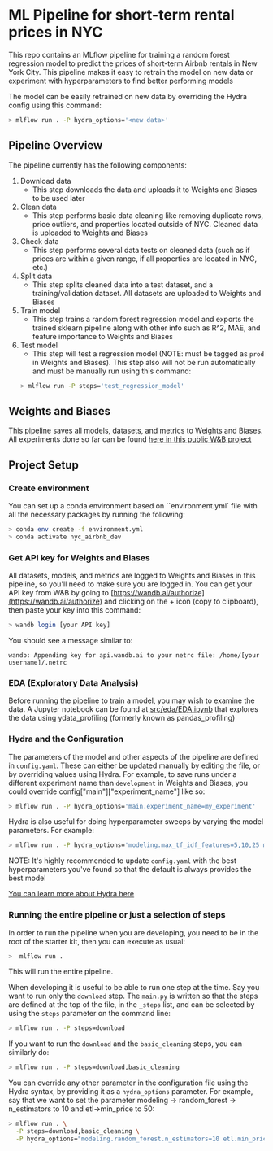 # ML Pipeline for short-term rental prices in NYC
This repo contains an MLflow pipeline for training a random forest regression model to predict the
prices of short-term Airbnb rentals in New York City. This pipeline makes it easy to retrain
the model on new data or experiment with hyperparameters to find better performing models

The model can be easily retrained on new data by overriding the Hydra config using this command:
```bash
> mlflow run . -P hydra_options='<new data>'
```

## Pipeline Overview
The pipeline currently has the following components:
1. Download data
    * This step downloads the data and uploads it to Weights and Biases to be used later
2. Clean data
    * This step performs basic data cleaning like removing duplicate rows, price outliers, and
    properties located outside of NYC. Cleaned data is uploaded to Weights and Biases
3. Check data
    * This step performs several data tests on cleaned data (such as if prices are within a
    given range, if all properties are located in NYC, etc.)
4. Split data
    * This step splits cleaned data into a test dataset, and a training/validation dataset. All
    datasets are uploaded to Weights and Biases
5. Train model
    * This step trains a random forest regression model and exports the trained sklearn pipeline
    along with other info such as R^2, MAE, and feature importance to Weights and Biases
6. Test model
    * This step will test a regression model (NOTE: must be tagged as ``prod`` in Weights and Biases).
    This step also will not be run automatically and must be manually run using this command:
    ```bash
    > mlflow run -P steps='test_regression_model'
    ```


## Weights and Biases
This pipeline saves all models, datasets, and metrics to Weights and Biases. All experiments done so
far can be found [here in this public W&B project](https://wandb.ai/culv/nyc_airbnb/overview)


## Project Setup
### Create environment
You can set up a conda environment based on ``environment.yml` file with all the necessary packages
by running the following:

```bash
> conda env create -f environment.yml
> conda activate nyc_airbnb_dev
```

### Get API key for Weights and Biases
All datasets, models, and metrics are logged to Weights and Biases in this pipeline, so you'll
need to make sure you are logged in. You can get your API key from W&B by going to 
[https://wandb.ai/authorize](https://wandb.ai/authorize) and clicking on the + icon (copy to clipboard), 
then paste your key into this command:

```bash
> wandb login [your API key]
```

You should see a message similar to:
```
wandb: Appending key for api.wandb.ai to your netrc file: /home/[your username]/.netrc
```

### EDA (Exploratory Data Analysis)
Before running the pipeline to train a model, you may wish to examine the data. A Jupyter notebook
can be found at [src/eda/EDA.ipynb](src/eda/EDA.ipynb) that explores the data using ydata_profiling 
(formerly known as pandas_profiling)


### Hydra and the Configuration
The parameters of the model and other aspects of the pipeline are defined in ``config.yaml``. These
can either be updated manually by editing the file, or by overriding values using Hydra. For example,
to save runs under a different experiment name than ``development`` in Weights and Biases, you could
override config["main"]["experiment_name"] like so:
```bash
> mlflow run . -P hydra_options='main.experiment_name=my_experiment'
```

Hydra is also useful for doing hyperparameter sweeps by varying the model parameters. For example:
```bash
> mlflow run . -P hydra_options='modeling.max_tf_idf_features=5,10,25 modeling.random_forest.max_features=0.25,0.5,0.75,1 -m'
```

NOTE: It's highly recommended to update ``config.yaml`` with the best hyperparameters you've found
so that the default is always provides the best model

[You can learn more about Hydra here](https://hydra.cc/)


### Running the entire pipeline or just a selection of steps
In order to run the pipeline when you are developing, you need to be in the root of the starter kit, 
then you can execute as usual:

```bash
>  mlflow run .
```
This will run the entire pipeline.

When developing it is useful to be able to run one step at the time. Say you want to run only
the ``download`` step. The `main.py` is written so that the steps are defined at the top of the file, in the 
``_steps`` list, and can be selected by using the `steps` parameter on the command line:

```bash
> mlflow run . -P steps=download
```
If you want to run the ``download`` and the ``basic_cleaning`` steps, you can similarly do:
```bash
> mlflow run . -P steps=download,basic_cleaning
```
You can override any other parameter in the configuration file using the Hydra syntax, by
providing it as a ``hydra_options`` parameter. For example, say that we want to set the parameter
modeling -> random_forest -> n_estimators to 10 and etl->min_price to 50:

```bash
> mlflow run . \
  -P steps=download,basic_cleaning \
  -P hydra_options="modeling.random_forest.n_estimators=10 etl.min_price=50"
```
